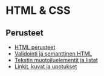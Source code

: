 # HTML & CSS

## Perusteet
- [ HTML perusteet ](./htmlperusteet/index.md)
- [ Validointi ja semanttinen HTML ](./validointi/index.md)
- [ Tekstin muotoiluelementit ja listat ](./tekstinkasittely/index.md)
- [ Linkit, kuvat ja upotukset ](./lisattavat/index.md)